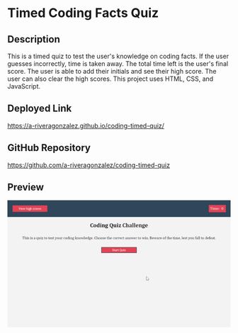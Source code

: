 # Timed Coding Facts Quiz

## Description
This is a timed quiz to test the user's knowledge on coding facts. If the user guesses incorrectly, time is taken away. The total time left is the user's final score. The user is able to add their initials and see their high score. The user can also clear the high scores. This project uses HTML, CSS, and JavaScript. 

## Deployed Link
https://a-riveragonzalez.github.io/coding-timed-quiz/

## GitHub Repository
https://github.com/a-riveragonzalez/coding-timed-quiz

## Preview 

![gif-of-coding-quiz](coding-quiz.gif)